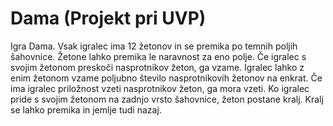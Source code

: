 # Dama (Projekt pri UVP)
Igra Dama. Vsak igralec ima 12 žetonov in se premika po temnih poljih šahovnice. Žetone lahko premika le naravnost za eno polje. Če igralec s svojim žetonom preskoči nasprotnikov žeton, ga vzame. Igralec lahko z enim žetonom vzame poljubno število nasprotnikovih žetonov na enkrat. Če ima igralec priložnost vzeti nasprotnikov žeton, ga mora vzeti. Ko igralec pride s svojim žetonom na zadnjo vrsto šahovnice, žeton postane kralj. Kralj se lahko premika in jemlje  tudi nazaj.
